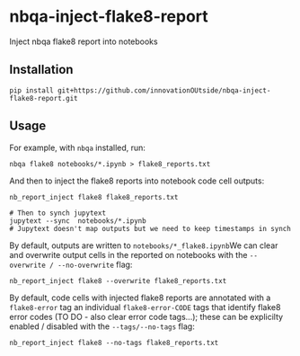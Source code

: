# nbqa-inject-flake8-report
Inject nbqa flake8 report into notebooks


## Installation

```
pip install git+https://github.com/innovationOUtside/nbqa-inject-flake8-report.git
```

## Usage


For example, with `nbqa` installed, run:
```
nbqa flake8 notebooks/*.ipynb > flake8_reports.txt
```

And then to inject the flake8 reports into notebook code cell outputs:

```
nb_report_inject flake8 flake8_reports.txt

# Then to synch jupytext
jupytext --sync  notebooks/*.ipynb
# Jupytext doesn't map outputs but we need to keep timestamps in synch
```

By default, outputs are written to `notebooks/*_flake8.ipynb`We can clear and overwrite output cells in the reported on notebooks with the `--overwrite / --no-overwrite` flag:

```
nb_report_inject flake8 --overwrite flake8_reports.txt
```

By default, code cells with injected flake8 reports are annotated with a `flake8-error` tag an individual `flake8-error-CODE` tags that identify flake8 error codes (TO DO - also clear error code tags...); these can be explicilty enabled / disabled with the `--tags/--no-tags` flag:

```
nb_report_inject flake8 --no-tags flake8_reports.txt
```
